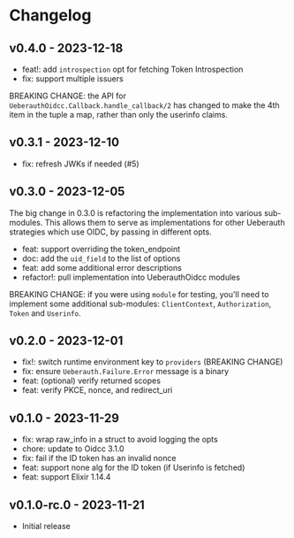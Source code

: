 # Changelog

## v0.4.0 - 2023-12-18

- feat!: add `introspection` opt for fetching Token Introspection
- fix: support multiple issuers

BREAKING CHANGE: the API for `UeberauthOidcc.Callback.handle_callback/2`
has changed to make the 4th item in the tuple a map, rather than only
the userinfo claims.

## v0.3.1 - 2023-12-10

- fix: refresh JWKs if needed (#5)

## v0.3.0 - 2023-12-05

The big change in 0.3.0 is refactoring the implementation into various
sub-modules. This allows them to serve as implementations for other Ueberauth
strategies which use OIDC, by passing in different opts.

- feat: support overriding the token_endpoint
- doc: add the `uid_field` to the list of options
- feat: add some additional error descriptions
- refactor!: pull implementation into UeberauthOidcc modules

BREAKING CHANGE: if you were using `module` for testing, you'll need to
implement some additional sub-modules: `ClientContext`, `Authorization`, `Token`
and `Userinfo`.

## v0.2.0 - 2023-12-01

- fix!: switch runtime environment key to `providers` (BREAKING CHANGE)
- fix: ensure `Ueberauth.Failure.Error` message is a binary
- feat: (optional) verify returned scopes
- feat: verify PKCE, nonce, and redirect_uri

## v0.1.0 - 2023-11-29

- fix: wrap raw_info in a struct to avoid logging the opts
- chore: update to Oidcc 3.1.0
- fix: fail if the ID token has an invalid nonce
- feat: support none alg for the ID token (if Userinfo is fetched)
- feat: support Elixir 1.14.4

## v0.1.0-rc.0 - 2023-11-21

- Initial release
